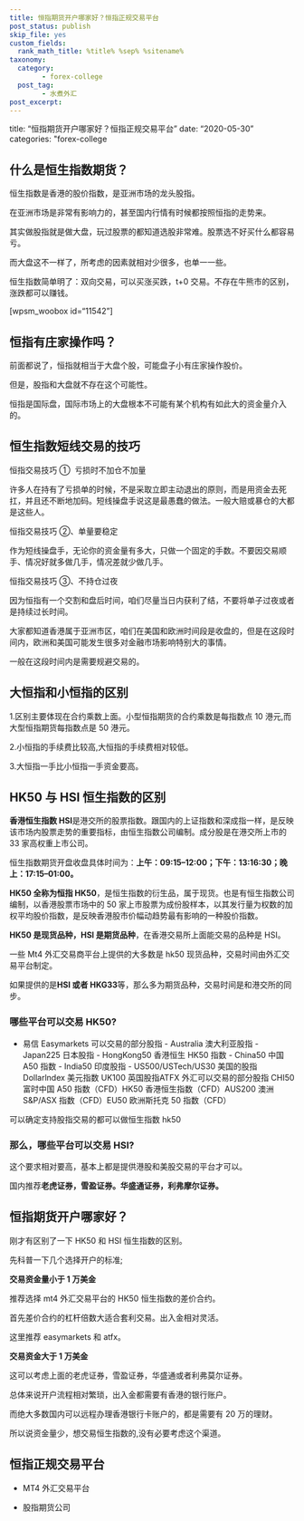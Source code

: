 ```yaml
---
title: 恒指期货开户哪家好？恒指正规交易平台
post_status: publish
skip_file: yes
custom_fields:
  rank_math_title: %title% %sep% %sitename%
taxonomy:
  category:
        - forex-college
  post_tag:
        - 水煮外汇
post_excerpt: 
---
```

title: “恒指期货开户哪家好？恒指正规交易平台” date: “2020-05-30” categories: "forex-college

## 什么是恒生指数期货？

恒生指数是香港的股价指数，是亚洲市场的龙头股指。

在亚洲市场是非常有影响力的，甚至国内行情有时候都按照恒指的走势来。

其实做股指就是做大盘，玩过股票的都知道选股非常难。股票选不好买什么都容易亏。

而大盘这不一样了，所考虑的因素就相对少很多，也单一一些。

恒生指数简单明了：双向交易，可以买涨买跌，t+0 交易。不存在牛熊市的区别，涨跌都可以赚钱。

[wpsm_woobox id=“11542”]

## 恒指有庄家操作吗？

前面都说了，恒指就相当于大盘个股，可能盘子小有庄家操作股价。

但是，股指和大盘就不存在这个可能性。

恒指是国际盘，国际市场上的大盘根本不可能有某个机构有如此大的资金量介入的。

## 恒生指数短线交易的技巧

恒指交易技巧 ①  亏损时不加仓不加量

许多人在持有了亏损单的时候，不是采取立即主动退出的原则，而是用资金去死扛，并且还不断地加码。短线操盘手说这是最愚蠢的做法。一般大赔或暴仓的大都是这些人。

恒指交易技巧 ②、单量要稳定

作为短线操盘手，无论你的资金量有多大，只做一个固定的手数。不要因交易顺手、情况好就多做几手，情况差就少做几手。

恒指交易技巧 ③、不持仓过夜

因为恒指有一个交割和盘后时间，咱们尽量当日内获利了结，不要将单子过夜或者是持续过长时间。

大家都知道香港属于亚洲市区，咱们在美国和欧洲时间段是收盘的，但是在这段时间内，欧洲和美国可能发生很多对金融市场影响特别大的事情。

一般在这段时间内是需要规避交易的。

## 大恒指和小恒指的区别

1.区别主要体现在合约乘数上面。小型恒指期货的合约乘数是每指数点 10 港元,而大型恒指期货每指数点是 50 港元。

2.小恒指的手续费比较高,大恒指的手续费相对较低。

3.大恒指一手比小恒指一手资金要高。

## HK50 与 HSI 恒生指数的区别

**香港恒生指数 HSI**是港交所的股票指数。跟国内的上证指数和深成指一样，是反映该市场内股票走势的重要指标，由恒生指数公司编制。成分股是在港交所上市的 33 家高权重上市公司。

恒生指数期货开盘收盘具体时间为：**上午：09:15–12:00；下午：13:16:30；晚上：17:15–01:00。**

**HK50 全称为恒指 HK50**，是恒生指数的衍生品，属于现货。也是有恒生指数公司编制，以香港股票市场中的 50 家上市股票为成份股样本，以其发行量为权数的加权平均股价指数，是反映香港股市价幅动趋势最有影响的一种股价指数。

**HK50 是现货品种，HSI 是期货品种**，在香港交易所上面能交易的品种是 HSI。

一些 Mt4 外汇交易商平台上提供的大多数是 hk50 现货品种，交易时间由外汇交易平台制定。

如果提供的是**HSI 或者 HKG33**等，那么多为期货品种，交易时间是和港交所的同步。

### 哪些平台可以交易 HK50?

* 易信 Easymarkets 可以交易的部分股指 - Australia 澳大利亚股指 - Japan225 日本股指 - HongKong50 香港恒生 HK50 指数 - China50 中国 A50 指数 - India50 印度股指 - US500/USTech/US30 美国的股指
Dollarlndex 美元指数
UK100 英国股指ATFX 外汇可以交易的部分股指
CHI50 富时中国 A50 指数（CFD）HK50 香港恒生指数（CFD）AUS200 澳洲 S&P/ASX 指数（CFD）EU50 欧洲斯托克 50 指数（CFD）

可以确定支持股指交易的都可以做恒生指数 hk50

### 那么，哪些平台可以交易 HSI?

这个要求相对要高，基本上都是提供港股和美股交易的平台才可以。

国内推荐**老虎证券，雪盈证券。华盛通证券，利弗摩尔证券。**

## **恒指期货开户哪家好？**

刚才有区别了一下 HK50 和 HSI 恒生指数的区别。

先科普一下几个选择开户的标准;

**交易资金量小于 1 万美金**

推荐选择 mt4 外汇交易平台的 HK50 恒生指数的差价合约。

首先差价合约的杠杆倍数大适合套利交易。出入金相对灵活。

这里推荐 easymarkets 和 atfx。



**交易资金大于 1 万美金**

这可以考虑上面的老虎证券，雪盈证券，华盛通或者利弗莫尔证券。

总体来说开户流程相对繁琐，出入金都需要有香港的银行账户。

而绝大多数国内可以远程办理香港银行卡账户的，都是需要有 20 万的理财。

所以说资金量少，想交易恒生指数的,没有必要考虑这个渠道。

## 恒指正规交易平台

* MT4 外汇交易平台

* 股指期货公司